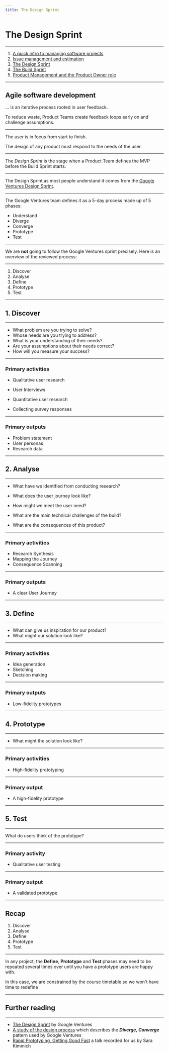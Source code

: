 ```yaml
---
title: The Design Sprint
---
```


# The Design Sprint

---

1. [A quick intro to managing software projects](../proj-mgmt)
2. [Issue management and estimation](../estimation)
3. [The Design Sprint](../design-sprint)
4. [The Build Sprint](../build-sprint)
5. [Product Management and the Product Owner role](../prod-mgmt)

---

## Agile software development

... is an iterative process rooted in user feedback.

To reduce waste, Product Teams create feedback loops early on and challenge assumptions.

---

The user is in focus from start to finish.

The design of any product must respond to the needs of the user.

---

The _Design Sprint_ is the stage when a Product Team defines the MVP before the Build Sprint starts.

---

The Design Sprint as most people understand it comes from the [Google Ventures Design Sprint](https://www.gv.com/sprint/).

---

The Google Ventures team defines it as a 5-day process made up of 5 phases: 
  - Understand
  - Diverge
  - Converge
  - Prototype
  - Test

---

We are **not** going to follow the Google Ventures sprint precisely. Here is an overview of the reviewed process:

---

1. Discover
2. Analyse
3. Define
4. Prototype
5. Test

---

## 1. Discover

---

- What problem are you trying to solve?
- Whose needs are you trying to address?
- What is your understanding of their needs?
- Are your assumptions about their needs correct?
- How will you measure your success?

---

### Primary activities

- Qualitative user research

- User Interviews

- Quantitative user research

- Collecting survey responses

---

### Primary outputs

- Problem statement
- User personas
- Research data

---

## 2. Analyse

---

- What have we identified from conducting research?

- What does the user journey look like?

- How might we meet the user need?

- What are the main technical challenges of the build?

- What are the consequences of this product?

---

### Primary activities

- Research Synthesis
- Mapping the Journey
- Consequence Scanning

---

### Primary outputs

- A clear User Journey

---

## 3. Define

---

- What can give us inspiration for our product?
- What might our solution look like?

---

### Primary activities

- Idea generation
- Sketching
- Decision making

---

### Primary outputs

- Low-fidelity prototypes

---

## 4. Prototype

---

- What might the solution look like?

---

### Primary activities

- High-fidelity prototyping

---

### Primary output

- A high-fidelity prototype

---

## 5. Test

---

What do users think of the prototype?

---

### Primary activity

- Qualitative user testing

---

### Primary output

- A validated prototype

---

## Recap

1. Discover
2. Analyse
3. Define
4. Prototype
5. Test

---

In any project, the **Define**, **Prototype** and **Test** phases may need to be repeated several times over until you have a prototype users are happy with.

In this case, we are constrained by the course timetable so we won't have time to redefine

---

## Further reading

---

- [The Design Sprint](https://www.gv.com/sprint/) by Google Ventures
- [A study of the design process](<https://www.designcouncil.org.uk/sites/default/files/asset/document/ElevenLessons_Design_Council%20(2).pdf>) which describes the **_Diverge, Converge_** pattern used by Google Ventures
- [Rapid Prototyping, Getting Good Fast](https://vimeo.com/374139411) a talk recorded for us by Sara Kimmich
